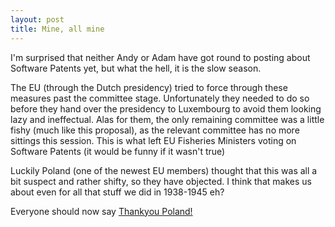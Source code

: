 ```yaml
---
layout: post
title: Mine, all mine
---
```

I'm surprised that neither Andy or Adam have got round to posting about Software
Patents yet, but what the hell, it is the slow season.

The EU (through the Dutch presidency) tried to force through these measures past
the committee stage. Unfortunately they needed to do so before they hand over
the presidency to Luxembourg to avoid them looking lazy and ineffectual. Alas for
them, the only remaining committee was a little fishy (much like this proposal),
as the relevant committee has no more sittings this session. This is what left
EU Fisheries Ministers voting on Software Patents (it would be funny if it wasn't
true)

Luckily Poland (one of the newest EU members) thought that this was all a bit
suspect and rather shifty, so they have objected. I think that makes us about
even for all that stuff we did in 1938-1945 eh?

Everyone should now say [Thankyou Poland!](http://thankpoland.info)
